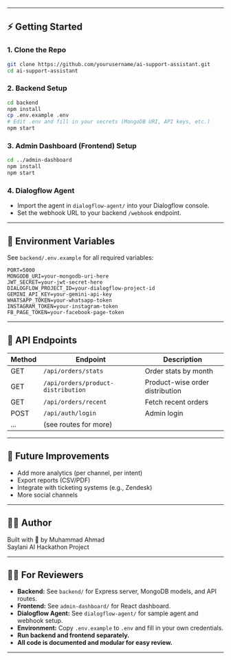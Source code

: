 
---

## ⚡ Getting Started

### 1. Clone the Repo

```bash
git clone https://github.com/yourusername/ai-support-assistant.git
cd ai-support-assistant
```

### 2. Backend Setup

```bash
cd backend
npm install
cp .env.example .env
# Edit .env and fill in your secrets (MongoDB URI, API keys, etc.)
npm start
```

### 3. Admin Dashboard (Frontend) Setup

```bash
cd ../admin-dashboard
npm install
npm start
```

### 4. Dialogflow Agent

- Import the agent in `dialogflow-agent/` into your Dialogflow console.
- Set the webhook URL to your backend `/webhook` endpoint.

---

## 🔑 Environment Variables

See `backend/.env.example` for all required variables:

```env
PORT=5000
MONGODB_URI=your-mongodb-uri-here
JWT_SECRET=your-jwt-secret-here
DIALOGFLOW_PROJECT_ID=your-dialogflow-project-id
GEMINI_API_KEY=your-gemini-api-key
WHATSAPP_TOKEN=your-whatsapp-token
INSTAGRAM_TOKEN=your-instagram-token
FB_PAGE_TOKEN=your-facebook-page-token
```

---

## 📡 API Endpoints

| Method | Endpoint                        | Description                        |
|--------|---------------------------------|------------------------------------|
| GET    | `/api/orders/stats`             | Order stats by month               |
| GET    | `/api/orders/product-distribution` | Product-wise order distribution |
| GET    | `/api/orders/recent`            | Fetch recent orders                |
| POST   | `/api/auth/login`               | Admin login                        |
| ...    | (see routes for more)           |                                    |

---

## 📝 Future Improvements

- Add more analytics (per channel, per intent)
- Export reports (CSV/PDF)
- Integrate with ticketing systems (e.g., Zendesk)
- More social channels

---

## 👨‍💻 Author

Built with 💙 by Muhammad Ahmad  
Saylani AI Hackathon Project

---

## 🧑‍🏫 For Reviewers

- **Backend:** See `backend/` for Express server, MongoDB models, and API routes.
- **Frontend:** See `admin-dashboard/` for React dashboard.
- **Dialogflow Agent:** See `dialogflow-agent/` for sample agent and webhook setup.
- **Environment:** Copy `.env.example` to `.env` and fill in your own credentials.
- **Run backend and frontend separately.**  
- **All code is documented and modular for easy review.**

---
